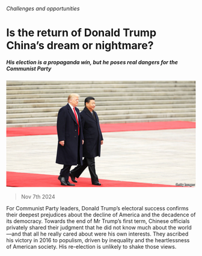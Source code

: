 ###### Challenges and opportunities

# Is the return of Donald Trump China’s dream or nightmare? 

##### His election is a propaganda win, but he poses real dangers for the Communist Party 

![image](images/20241109_CNP001.jpg) 

> Nov 7th 2024 

For Communist Party leaders, Donald Trump’s electoral success confirms their deepest prejudices about the decline of America and the decadence of its democracy. Towards the end of Mr Trump’s first term, Chinese officials privately shared their judgment that he did not know much about the world—and that all he really cared about were his own interests. They ascribed his victory in 2016 to populism, driven by inequality and the heartlessness of American society. His re-election is unlikely to shake those views.

